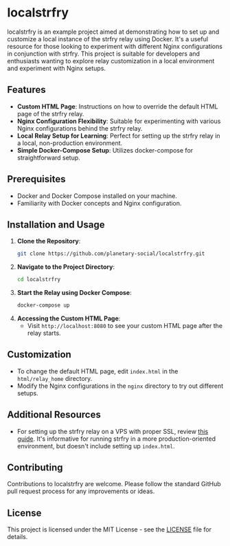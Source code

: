 # localstrfry

localstrfry is an example project aimed at demonstrating how to set up and customize a local instance of the strfry relay using Docker. It's a useful resource for those looking to experiment with different Nginx configurations in conjunction with strfry. This project is suitable for developers and enthusiasts wanting to explore relay customization in a local environment and experiment with Nginx setups.

## Features

- **Custom HTML Page**: Instructions on how to override the default HTML page of the strfry relay.
- **Nginx Configuration Flexibility**: Suitable for experimenting with various Nginx configurations behind the strfry relay.
- **Local Relay Setup for Learning**: Perfect for setting up the strfry relay in a local, non-production environment.
- **Simple Docker-Compose Setup**: Utilizes docker-compose for straightforward setup.

## Prerequisites

- Docker and Docker Compose installed on your machine.
- Familiarity with Docker concepts and Nginx configuration.

## Installation and Usage

1. **Clone the Repository**:
   ```bash
   git clone https://github.com/planetary-social/localstrfry.git
   ```
2. **Navigate to the Project Directory**:
   ```bash
   cd localstrfry
   ```
3. **Start the Relay using Docker Compose**:
   ```bash
   docker-compose up
   ```
4. **Accessing the Custom HTML Page**:
   - Visit `http://localhost:8080` to see your custom HTML page after the relay starts.

## Customization

- To change the default HTML page, edit `index.html` in the `html/relay_home` directory.
- Modify the Nginx configurations in the `nginx` directory to try out different setups.

## Additional Resources

- For setting up the strfry relay on a VPS with proper SSL, review [this guide](https://relayable.org/strfry-relay-howto.html). It's informative for running strfry in a more production-oriented environment, but doesn't include setting up `index.html`.

## Contributing

Contributions to localstrfry are welcome. Please follow the standard GitHub pull request process for any improvements or ideas.

## License

This project is licensed under the MIT License - see the [LICENSE](https://github.com/planetary-social/localstrfry/blob/main/LICENSE) file for details.
